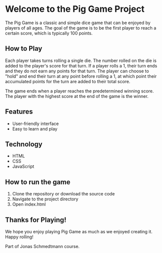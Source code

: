 # Welcome to the Pig Game Project

The Pig Game is a classic and simple dice game that can be enjoyed by players of all ages. The goal of the game is to be the first player to reach a certain score, which is typically 100 points.

## How to Play

Each player takes turns rolling a single die. The number rolled on the die is added to the player's score for that turn. If a player rolls a 1, their turn ends and they do not earn any points for that turn. The player can choose to "hold" and end their turn at any point before rolling a 1, at which point their accumulated points for the turn are added to their total score. 

The game ends when a player reaches the predetermined winning score. The player with the highest score at the end of the game is the winner.

## Features
- User-friendly interface
- Easy to learn and play

## Technology
- HTML
- CSS
- JavaScript

## How to run the game
1. Clone the repository or download the source code
2. Navigate to the project directory
3. Open index.html

## Thanks for Playing!
We hope you enjoy playing Pig Game as much as we enjoyed creating it. Happy rolling!

Part of Jonas Schmedtmann course.
